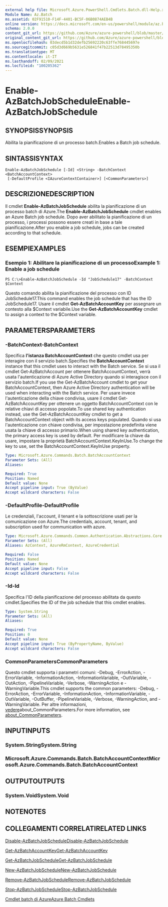 ```yaml
---
external help file: Microsoft.Azure.PowerShell.Cmdlets.Batch.dll-Help.xml
Module Name: Az.Batch
ms.assetid: 02F91510-F14F-4401-BC5F-06B0874AEB4B
online version: https://docs.microsoft.com/en-us/powershell/module/az.batch/enable-azbatchjobschedule
schema: 2.0.0
content_git_url: https://github.com/Azure/azure-powershell/blob/master/src/Batch/Batch/help/Enable-AzBatchJobSchedule.md
original_content_git_url: https://github.com/Azure/azure-powershell/blob/master/src/Batch/Batch/help/Enable-AzBatchJobSchedule.md
ms.openlocfilehash: 03decd5b1d32defb25692220c63ffe768445697e
ms.sourcegitcommit: c05d3d669b5631e526841f47b22513d78495350b
ms.translationtype: MT
ms.contentlocale: it-IT
ms.lasthandoff: 02/09/2021
ms.locfileid: "100205362"
---
```

# <span data-ttu-id="4340e-101">Enable-AzBatchJobSchedule</span><span class="sxs-lookup"><span data-stu-id="4340e-101">Enable-AzBatchJobSchedule</span></span>

## <span data-ttu-id="4340e-102">SYNOPSIS</span><span class="sxs-lookup"><span data-stu-id="4340e-102">SYNOPSIS</span></span>
<span data-ttu-id="4340e-103">Abilita la pianificazione di un processo batch.</span><span class="sxs-lookup"><span data-stu-id="4340e-103">Enables a Batch job schedule.</span></span>

## <span data-ttu-id="4340e-104">SINTASSI</span><span class="sxs-lookup"><span data-stu-id="4340e-104">SYNTAX</span></span>

```
Enable-AzBatchJobSchedule [-Id] <String> -BatchContext <BatchAccountContext>
 [-DefaultProfile <IAzureContextContainer>] [<CommonParameters>]
```

## <span data-ttu-id="4340e-105">DESCRIZIONE</span><span class="sxs-lookup"><span data-stu-id="4340e-105">DESCRIPTION</span></span>
<span data-ttu-id="4340e-106">Il cmdlet **Enable-AzBatchJobSchedule** abilita la pianificazione di un processo batch di Azure.</span><span class="sxs-lookup"><span data-stu-id="4340e-106">The **Enable-AzBatchJobSchedule** cmdlet enables an Azure Batch job schedule.</span></span>
<span data-ttu-id="4340e-107">Dopo aver abilitato la pianificazione di un processo, i processi possono essere creati in base a tale pianificazione.</span><span class="sxs-lookup"><span data-stu-id="4340e-107">After you enable a job schedule, jobs can be created according to that schedule.</span></span>

## <span data-ttu-id="4340e-108">ESEMPI</span><span class="sxs-lookup"><span data-stu-id="4340e-108">EXAMPLES</span></span>

### <span data-ttu-id="4340e-109">Esempio 1: Abilitare la pianificazione di un processo</span><span class="sxs-lookup"><span data-stu-id="4340e-109">Example 1: Enable a job schedule</span></span>
```
PS C:\>Enable-AzBatchJobSchedule -Id "JobSchedule17" -BatchContext $Context
```

<span data-ttu-id="4340e-110">Questo comando abilita la pianificazione del processo con ID JobSchedule17.</span><span class="sxs-lookup"><span data-stu-id="4340e-110">This command enables the job schedule that has the ID JobSchedule17.</span></span>
<span data-ttu-id="4340e-111">Usare il cmdlet **Get-AzBatchAccountKey** per assegnare un contesto alla $Context variabile.</span><span class="sxs-lookup"><span data-stu-id="4340e-111">Use the **Get-AzBatchAccountKey** cmdlet to assign a context to the $Context variable.</span></span>

## <span data-ttu-id="4340e-112">PARAMETERS</span><span class="sxs-lookup"><span data-stu-id="4340e-112">PARAMETERS</span></span>

### <span data-ttu-id="4340e-113">-BatchContext</span><span class="sxs-lookup"><span data-stu-id="4340e-113">-BatchContext</span></span>
<span data-ttu-id="4340e-114">Specifica **l'istanza BatchAccountContext** che questo cmdlet usa per interagire con il servizio batch.</span><span class="sxs-lookup"><span data-stu-id="4340e-114">Specifies the **BatchAccountContext** instance that this cmdlet uses to interact with the Batch service.</span></span>
<span data-ttu-id="4340e-115">Se si usa il cmdlet Get-AzBatchAccount per ottenere BatchAccountContext, verrà usata l'autenticazione di Azure Active Directory quando si interagisce con il servizio batch.</span><span class="sxs-lookup"><span data-stu-id="4340e-115">If you use the Get-AzBatchAccount cmdlet to get your BatchAccountContext, then Azure Active Directory authentication will be used when interacting with the Batch service.</span></span> <span data-ttu-id="4340e-116">Per usare invece l'autenticazione della chiave condivisa, usare il cmdlet Get-AzBatchAccountKey per ottenere un oggetto BatchAccountContext con le relative chiavi di accesso popolate.</span><span class="sxs-lookup"><span data-stu-id="4340e-116">To use shared key authentication instead, use the Get-AzBatchAccountKey cmdlet to get a BatchAccountContext object with its access keys populated.</span></span> <span data-ttu-id="4340e-117">Quando si usa l'autenticazione con chiave condivisa, per impostazione predefinita viene usata la chiave di accesso primario.</span><span class="sxs-lookup"><span data-stu-id="4340e-117">When using shared key authentication, the primary access key is used by default.</span></span> <span data-ttu-id="4340e-118">Per modificare la chiave da usare, impostare la proprietà BatchAccountContext.KeyInUse.</span><span class="sxs-lookup"><span data-stu-id="4340e-118">To change the key to use, set the BatchAccountContext.KeyInUse property.</span></span>

```yaml
Type: Microsoft.Azure.Commands.Batch.BatchAccountContext
Parameter Sets: (All)
Aliases:

Required: True
Position: Named
Default value: None
Accept pipeline input: True (ByValue)
Accept wildcard characters: False
```

### <span data-ttu-id="4340e-119">-DefaultProfile</span><span class="sxs-lookup"><span data-stu-id="4340e-119">-DefaultProfile</span></span>
<span data-ttu-id="4340e-120">Le credenziali, l'account, il tenant e la sottoscrizione usati per la comunicazione con Azure.</span><span class="sxs-lookup"><span data-stu-id="4340e-120">The credentials, account, tenant, and subscription used for communication with azure.</span></span>

```yaml
Type: Microsoft.Azure.Commands.Common.Authentication.Abstractions.Core.IAzureContextContainer
Parameter Sets: (All)
Aliases: AzContext, AzureRmContext, AzureCredential

Required: False
Position: Named
Default value: None
Accept pipeline input: False
Accept wildcard characters: False
```

### <span data-ttu-id="4340e-121">-Id</span><span class="sxs-lookup"><span data-stu-id="4340e-121">-Id</span></span>
<span data-ttu-id="4340e-122">Specifica l'ID della pianificazione del processo abilitata da questo cmdlet.</span><span class="sxs-lookup"><span data-stu-id="4340e-122">Specifies the ID of the job schedule that this cmdlet enables.</span></span>

```yaml
Type: System.String
Parameter Sets: (All)
Aliases:

Required: True
Position: 0
Default value: None
Accept pipeline input: True (ByPropertyName, ByValue)
Accept wildcard characters: False
```

### <span data-ttu-id="4340e-123">CommonParameters</span><span class="sxs-lookup"><span data-stu-id="4340e-123">CommonParameters</span></span>
<span data-ttu-id="4340e-124">Questo cmdlet supporta i parametri comuni: -Debug, -ErrorAction, -ErrorVariable, -InformationAction, -InformationVariable, -OutVariable, -OutAction, -PipelineVariable, -Verbose, -WarningAction e -WarningVariable.</span><span class="sxs-lookup"><span data-stu-id="4340e-124">This cmdlet supports the common parameters: -Debug, -ErrorAction, -ErrorVariable, -InformationAction, -InformationVariable, -OutVariable, -OutBuffer, -PipelineVariable, -Verbose, -WarningAction, and -WarningVariable.</span></span> <span data-ttu-id="4340e-125">Per altre informazioni, [vedere](http://go.microsoft.com/fwlink/?LinkID=113216)about_CommonParameters.</span><span class="sxs-lookup"><span data-stu-id="4340e-125">For more information, see [about_CommonParameters](http://go.microsoft.com/fwlink/?LinkID=113216).</span></span>

## <span data-ttu-id="4340e-126">INPUT</span><span class="sxs-lookup"><span data-stu-id="4340e-126">INPUTS</span></span>

### <span data-ttu-id="4340e-127">System.String</span><span class="sxs-lookup"><span data-stu-id="4340e-127">System.String</span></span>

### <span data-ttu-id="4340e-128">Microsoft.Azure.Commands.Batch.BatchAccountContext</span><span class="sxs-lookup"><span data-stu-id="4340e-128">Microsoft.Azure.Commands.Batch.BatchAccountContext</span></span>

## <span data-ttu-id="4340e-129">OUTPUT</span><span class="sxs-lookup"><span data-stu-id="4340e-129">OUTPUTS</span></span>

### <span data-ttu-id="4340e-130">System.Void</span><span class="sxs-lookup"><span data-stu-id="4340e-130">System.Void</span></span>

## <span data-ttu-id="4340e-131">NOTE</span><span class="sxs-lookup"><span data-stu-id="4340e-131">NOTES</span></span>

## <span data-ttu-id="4340e-132">COLLEGAMENTI CORRELATI</span><span class="sxs-lookup"><span data-stu-id="4340e-132">RELATED LINKS</span></span>

[<span data-ttu-id="4340e-133">Disable-AzBatchJobSchedule</span><span class="sxs-lookup"><span data-stu-id="4340e-133">Disable-AzBatchJobSchedule</span></span>](./Disable-AzBatchJobSchedule.md)

[<span data-ttu-id="4340e-134">Get-AzBatchAccountKey</span><span class="sxs-lookup"><span data-stu-id="4340e-134">Get-AzBatchAccountKey</span></span>](./Get-AzBatchAccountKey.md)

[<span data-ttu-id="4340e-135">Get-AzBatchJobSchedule</span><span class="sxs-lookup"><span data-stu-id="4340e-135">Get-AzBatchJobSchedule</span></span>](./Get-AzBatchJobSchedule.md)

[<span data-ttu-id="4340e-136">New-AzBatchJobSchedule</span><span class="sxs-lookup"><span data-stu-id="4340e-136">New-AzBatchJobSchedule</span></span>](./New-AzBatchJobSchedule.md)

[<span data-ttu-id="4340e-137">Remove-AzBatchJobSchedule</span><span class="sxs-lookup"><span data-stu-id="4340e-137">Remove-AzBatchJobSchedule</span></span>](./Remove-AzBatchJobSchedule.md)

[<span data-ttu-id="4340e-138">Stop-AzBatchJobSchedule</span><span class="sxs-lookup"><span data-stu-id="4340e-138">Stop-AzBatchJobSchedule</span></span>](./Stop-AzBatchJobSchedule.md)

[<span data-ttu-id="4340e-139">Cmdlet batch di Azure</span><span class="sxs-lookup"><span data-stu-id="4340e-139">Azure Batch Cmdlets</span></span>](/powershell/module/Az.Batch/)
